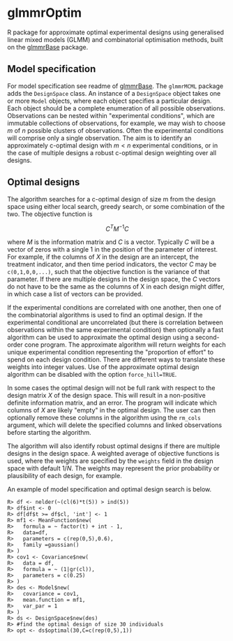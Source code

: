 # glmmrOptim
R package for approximate optimal experimental designs using generalised linear mixed models (GLMM) and combinatorial optimisation methods,
built on the [glmmrBase](https://github.com/samuel-watson/glmmrBase) package.

## Model specification
For model specification see readme of [glmmrBase](https://github.com/samuel-watson/glmmrBase). The `glmmrMCML` package adds the `DesignSpace` class. An instance 
of a `DesignSpace` object takes one or more `Model` objects, where each object specifies a particular design. Each object should be a complete enumeration of all
possible observations. Observations can be nested within "experimental conditions", which are immutable collections of observations, 
for example, we may wish to choose $m$ of $n$ possible clusters of observations. Often the experimental conditions will comprise only a single observation.
The aim is to identify an approximately c-optimal design with $m < n$ experimental conditions, or in the case of multiple designs a 
robust c-optimal design weighting over all designs. 

## Optimal designs
The algorithm searches for a c-optimal design of size m from the design space using either local search, greedy search, or some combination of the two. 
The objective function is

$$
C^TM^{-1}C
$$ 

where $M$ is the information matrix and $C$ is a vector. Typically $C$ will be a vector of zeros with a single 1 in the position of the parameter of interest. 
For example, if the columns of $X$ in the design are an intercept, the treatment indicator, and then time period indicators, the vector $C$ may be `c(0,1,0,0,...)`, 
such that the objective function is the variance of that parameter. If there are multiple designs in the design space, the $C$ vectors do not have to be the same 
as the columns of X in each design might differ, in which case a list of vectors can be provided.

If the experimental conditions are correlated with one another, then one of the combinatorial algorithms is used to find an optimal design. 
If the experimental conditional are uncorrelated (but there is correlation between observations 
within the same experimental condition) then optionally a fast algorithm can be used to approximate the optimal design using a second-order cone program. 
The approximate algorithm will return weights for each unique experimental condition representing the 
"proportion of effort" to spend on each design condition. There are different ways to translate these weights into integer values. 
Use of the approximate optimal design algorithm can be disabled with the option `force_hill=TRUE`.

In some cases the optimal design will not be full rank with respect to the design matrix $X$ of the design space. This will result in a non-positive definite 
information matrix, and an error. The program will indicate which columns of $X$ are likely "empty" in the optimal design. The user can then optionally remove 
these columns in the algorithm using the `rm_cols` argument, which will delete the specified columns and linked observations before starting the algorithm. 
                   
The algorithm will also identify robust optimal designs if there are multiple designs in the design space. A weighted average of objective functions is used, 
where the weights are specified by the `weights` field in the design space with default $1/N$. 
The weights may represent the prior probability or plausibility of each design, for example. 

An example of model specification and optimal design search is below.
```
R> df <- nelder(~(cl(6)*t(5)) > ind(5))
R> df$int <- 0
R> df[df$t >= df$cl, 'int'] <- 1
R> mf1 <- MeanFunction$new(
R>   formula = ~ factor(t) + int - 1,
R>   data=df,
R>   parameters = c(rep(0,5),0.6),
R>   family =gaussian()
R> )
R> cov1 <- Covariance$new(
R>   data = df,
R>   formula = ~ (1|gr(cl)),
R>   parameters = c(0.25)
R> )
R> des <- Model$new(
R>   covariance = cov1,
R>   mean.function = mf1,
R>   var_par = 1
R> )
R> ds <- DesignSpace$new(des)
R> #find the optimal design of size 30 individuals
R> opt <- ds$optimal(30,C=c(rep(0,5),1))
```
